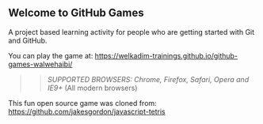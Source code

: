 ## Welcome to GitHub Games

A project based learning activity for people who are getting started with Git and GitHub.

You can play the game at: https://welkadim-trainings.github.io/github-games-walwehaibi/

>> _*SUPPORTED BROWSERS*: Chrome, Firefox, Safari, Opera and IE9+_ (All modern browsers)

This fun open source game was cloned from: https://github.com/jakesgordon/javascript-tetris
